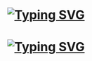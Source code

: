 #
# [![Typing SVG](https://readme-typing-svg.herokuapp.com/?color=e000bb&lines=Discord:+Нейн%230001)](https://youtu.be/dQw4w9WgXcQ)
# [![Typing SVG](https://readme-typing-svg.herokuapp.com/?color=07f&lines=Telegram:+@NeynQ)](https://t.me/NeynQ)

